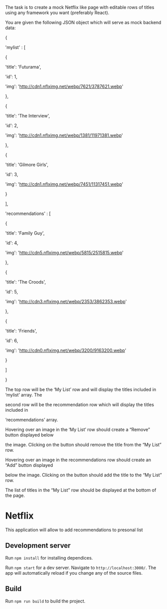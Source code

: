 The task is to create a mock Netflix like page with editable rows of titles using any framework you want (preferably React).

You are given the following JSON object which will serve as mock back­end data:

{

'mylist' : [

{

'title': 'Futurama',

'id': 1,

'img': 'http://cdn1.nflximg.net/webp/7621/3787621.webp'

},

{

'title': 'The Interview',

'id': 2,

'img': 'http://cdn1.nflximg.net/webp/1381/11971381.webp'

},

{

'title': 'Gilmore Girls',

'id': 3,

'img': 'http://cdn1.nflximg.net/webp/7451/11317451.webp'

}

],

'recommendations' : [

{

'title': 'Family Guy',

'id': 4,

'img': 'http://cdn5.nflximg.net/webp/5815/2515815.webp'

},

{

'title': 'The Croods',

'id': 5,

'img': 'http://cdn3.nflximg.net/webp/2353/3862353.webp'

},

{

'title': 'Friends',

'id': 6,

'img': 'http://cdn0.nflximg.net/webp/3200/9163200.webp'

}

]

}

The top row will be the ‘My List’ row and will display the titles included in ‘mylist’ array. The

second row will be the recommendation row which will display the titles included in

‘recommendations’ array.

Hovering over an image in the ‘My List’ row should create a “Remove” button displayed below

the image. Clicking on the button should remove the title from the “My List” row.

Hovering over an image in the recommendations row should create an “Add” button displayed

below the image. Clicking on the button should add the title to the “My List” row.

The list of titles in the “My List” row should be displayed at the bottom of the page.

# Netflix

This application will allow to add recommendations to presonal list

## Development server

Run `npm install` for installing dependices.

Run `npm start` for a dev server. Navigate to `http://localhost:3000/`. The app will automatically reload if you change any of the source files.

## Build

Run `npm run build` to build the project.
